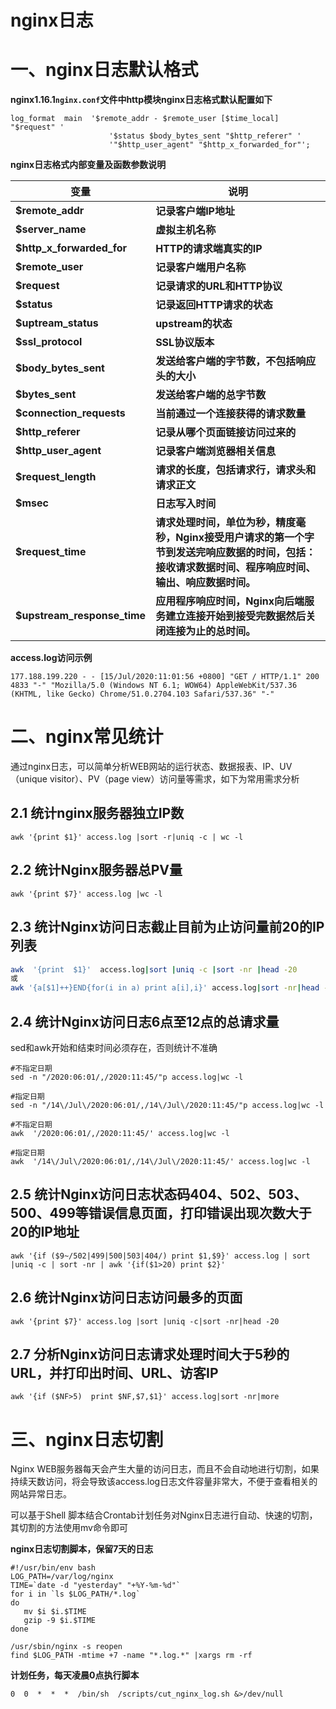 # nginx日志

# 一、nginx日志默认格式

**nginx1.16.1`nginx.conf`文件中http模块nginx日志格式默认配置如下**

```nginx
log_format  main  '$remote_addr - $remote_user [$time_local] "$request" '
                      '$status $body_bytes_sent "$http_referer" '
                      '"$http_user_agent" "$http_x_forwarded_for"';
```



**nginx日志格式内部变量及函数参数说明**

| **变量**                    | **说明**                                                     |
| --------------------------- | ------------------------------------------------------------ |
| **$remote_addr**            | **记录客户端IP地址**                                         |
| **$server_name**            | **虚拟主机名称**                                             |
| **$http_x_forwarded_for**   | **HTTP的请求端真实的IP**                                     |
| **$remote_user**            | **记录客户端用户名称**                                       |
| **$request**                | **记录请求的URL和HTTP协议**                                  |
| **$status**                 | **记录返回HTTP请求的状态**                                   |
| **$uptream_status**         | **upstream的状态**                                           |
| **$ssl_protocol**           | **SSL协议版本**                                              |
| **$body_bytes_sent**        | **发送给客户端的字节数，不包括响应头的大小**                 |
| **$bytes_sent**             | **发送给客户端的总字节数**                                   |
| **$connection_requests**    | **当前通过一个连接获得的请求数量**                           |
| **$http_referer**           | **记录从哪个页面链接访问过来的**                             |
| **$http_user_agent**        | **记录客户端浏览器相关信息**                                 |
| **$request_length**         | **请求的长度，包括请求行，请求头和请求正文**                 |
| **$msec**                   | **日志写入时间**                                             |
| **$request_time**           | **请求处理时间，单位为秒，精度毫秒，Nginx接受用户请求的第一个字节到发送完响应数据的时间，包括：接收请求数据时间、程序响应时间、输出、响应数据时间。** |
| **$upstream_response_time** | **应用程序响应时间，Nginx向后端服务建立连接开始到接受完数据然后关闭连接为止的总时间。** |



**access.log访问示例**

```nginx
177.188.199.220 - - [15/Jul/2020:11:01:56 +0800] "GET / HTTP/1.1" 200 4833 "-" "Mozilla/5.0 (Windows NT 6.1; WOW64) AppleWebKit/537.36 (KHTML, like Gecko) Chrome/51.0.2704.103 Safari/537.36" "-"
```





# 二、nginx常见统计

通过nginx日志，可以简单分析WEB网站的运行状态、数据报表、IP、UV（unique visitor）、PV（page view）访问量等需求，如下为常用需求分析



## 2.1 统计nginx服务器独立IP数

```shell
awk '{print $1}' access.log |sort -r|uniq -c | wc -l
```



## 2.2 统计Nginx服务器总PV量

```shell
awk '{print $7}' access.log |wc -l
```



## 2.3 统计Nginx访问日志截止目前为止访问量前20的IP列表

```sh
awk  '{print  $1}'  access.log|sort |uniq -c |sort -nr |head -20
或
awk '{a[$1]++}END{for(i in a) print a[i],i}' access.log|sort -nr|head -20
```



## 2.4 统计Nginx访问日志6点至12点的总请求量

sed和awk开始和结束时间必须存在，否则统计不准确

```shell
#不指定日期
sed -n "/2020:06:01/,/2020:11:45/"p access.log|wc -l

#指定日期
sed -n "/14\/Jul\/2020:06:01/,/14\/Jul\/2020:11:45/"p access.log|wc -l
```



```shell
#不指定日期
awk  '/2020:06:01/,/2020:11:45/' access.log|wc -l

#指定日期
awk  '/14\/Jul\/2020:06:01/,/14\/Jul\/2020:11:45/' access.log|wc -l
```



## 2.5 统计Nginx访问日志状态码404、502、503、500、499等错误信息页面，打印错误出现次数大于20的IP地址

```shell
awk '{if ($9~/502|499|500|503|404/) print $1,$9}' access.log | sort |uniq -c | sort -nr | awk '{if($1>20) print $2}'
```





## 2.6 统计Nginx访问日志访问最多的页面

```shell
awk '{print $7}' access.log |sort |uniq -c|sort -nr|head -20
```



## 2.7 分析Nginx访问日志请求处理时间大于5秒的URL，并打印出时间、URL、访客IP

```shell
awk '{if ($NF>5)  print $NF,$7,$1}' access.log|sort -nr|more
```





# 三、nginx日志切割

Nginx WEB服务器每天会产生大量的访问日志，而且不会自动地进行切割，如果持续天数访问，将会导致该access.log日志文件容量非常大，不便于查看相关的网站异常日志。

可以基于Shell 脚本结合Crontab计划任务对Nginx日志进行自动、快速的切割，其切割的方法使用mv命令即可



**nginx日志切割脚本，保留7天的日志**

```shell
#!/usr/bin/env bash
LOG_PATH=/var/log/nginx
TIME=`date -d "yesterday" "+%Y-%m-%d"`
for i in `ls $LOG_PATH/*.log`
do
   mv $i $i.$TIME
   gzip -9 $i.$TIME
done

/usr/sbin/nginx -s reopen
find $LOG_PATH -mtime +7 -name "*.log.*" |xargs rm -rf
```



**计划任务，每天凌晨0点执行脚本**

```shell
0  0  *  *  *  /bin/sh  /scripts/cut_nginx_log.sh &>/dev/null
```









